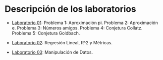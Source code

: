 # Descripción de los laboratorios

* [Laboratorio 01](lab_01.ipynb): 
Problema 1: Aproximación pi.
Problema 2: Aproximación e.
Problema 3: Números amigos.
Problema 4: Conjetura Collatz.
Problema 5: Conjetura Goldbach.


* [Laboratorio 02](lab_02.ipynb): Regresión Lineal, R^2 y Métricas.

* [Laboratorio 03](lab_02.ipynb): Manipulación de Datos.
